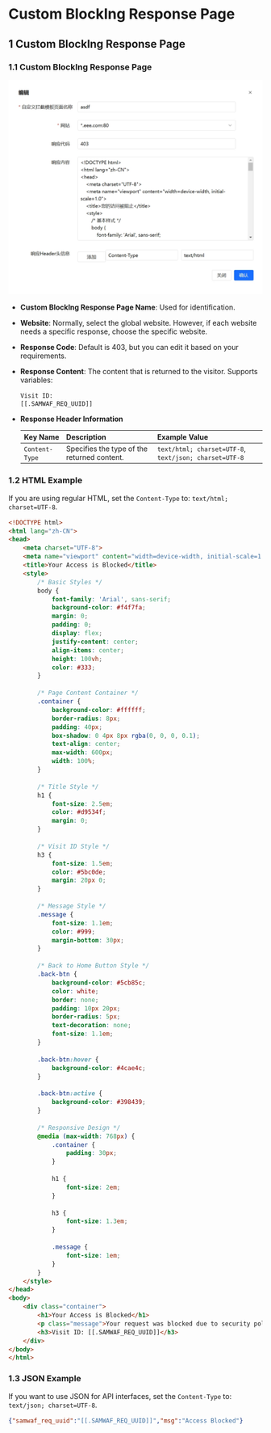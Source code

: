 # Custom BlockIng Response Page  

## 1 Custom BlockIng Response Page  
### 1.1 Custom BlockIng Response Page  

![Custom BlockIng Response Page](/images/blocking_page.png)  

- **Custom BlockIng Response Page Name**: Used for identification.  
- **Website**: Normally, select the global website. However, if each website needs a specific response, choose the specific website.  
- **Response Code**: Default is 403, but you can edit it based on your requirements.  
- **Response Content**: The content that is returned to the visitor. Supports variables:  
  ```
  Visit ID:  
  [[.SAMWAF_REQ_UUID]]
  ```
- **Response Header Information**  

  | Key Name          | Description                                                                                         | Example Value                                      |
  |-------------------|-----------------------------------------------------------------------------------------------------|----------------------------------------------------|
  | `Content-Type`    | Specifies the type of the returned content.                                                         | `text/html; charset=UTF-8`, `text/json; charset=UTF-8`  |

### 1.2 HTML Example  

If you are using regular HTML, set the `Content-Type` to: `text/html; charset=UTF-8`.  
```html
<!DOCTYPE html>
<html lang="zh-CN">
<head>
    <meta charset="UTF-8">
    <meta name="viewport" content="width=device-width, initial-scale=1.0">
    <title>Your Access is Blocked</title>
    <style>
        /* Basic Styles */
        body {
            font-family: 'Arial', sans-serif;
            background-color: #f4f7fa;
            margin: 0;
            padding: 0;
            display: flex;
            justify-content: center;
            align-items: center;
            height: 100vh;
            color: #333;
        }

        /* Page Content Container */
        .container {
            background-color: #ffffff;
            border-radius: 8px;
            padding: 40px;
            box-shadow: 0 4px 8px rgba(0, 0, 0, 0.1);
            text-align: center;
            max-width: 600px;
            width: 100%;
        }

        /* Title Style */
        h1 {
            font-size: 2.5em;
            color: #d9534f;
            margin: 0;
        }

        /* Visit ID Style */
        h3 {
            font-size: 1.5em;
            color: #5bc0de;
            margin: 20px 0;
        }

        /* Message Style */
        .message {
            font-size: 1.1em;
            color: #999;
            margin-bottom: 30px;
        }

        /* Back to Home Button Style */
        .back-btn {
            background-color: #5cb85c;
            color: white;
            border: none;
            padding: 10px 20px;
            border-radius: 5px;
            text-decoration: none;
            font-size: 1.1em;
        }

        .back-btn:hover {
            background-color: #4cae4c;
        }

        .back-btn:active {
            background-color: #398439;
        }

        /* Responsive Design */
        @media (max-width: 768px) {
            .container {
                padding: 30px;
            }

            h1 {
                font-size: 2em;
            }

            h3 {
                font-size: 1.3em;
            }

            .message {
                font-size: 1em;
            }
        }
    </style>
</head>
<body>
    <div class="container">
        <h1>Your Access is Blocked</h1>
        <p class="message">Your request was blocked due to security policies.<br>If you have any questions, please send the visit ID below to the administrator for further investigation.</p>
        <h3>Visit ID: [[.SAMWAF_REQ_UUID]]</h3>
    </div>
</body>
</html>
```

### 1.3 JSON Example  

If you want to use JSON for API interfaces, set the `Content-Type` to: `text/json; charset=UTF-8`.  
```json
{"samwaf_req_uuid":"[[.SAMWAF_REQ_UUID]]","msg":"Access Blocked"}
```